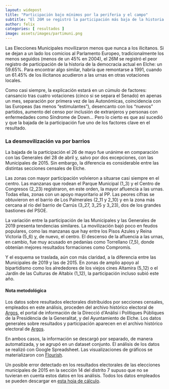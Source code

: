 ```yaml
---
layout: widepost
title: "Participación bajo mínimos por la periferia y el campo"
subtitle: "El 26M se registró la participación más baja de la historia en Elche (sin tener en cuenta las Elecciones Europeas). El descenso fue generalizado con respecto a las últimas Municipales y Generales, pero se acentuó notablemente en los barrios y las pedanías"
author: felix 
categories: [ resultados ]
image: assets/images/partimuni.png
---
```

Las Elecciones Municipales movilizaron menos que nunca a los ilicitanos. Si se dejan a un lado los comicios al Parlamento Europeo, tradicionalmente los menos seguidos (menos de un 45% en 2004), el 26M se registró el peor registro de participación de la historia de la democracia actual en Elche: un 59.65%. Para encontrar algo similar, habría que remontarse a 1991, cuando un 61.45% de los ilicitanos acudieron a las urnas en otras votaciones locales.

<div class="flourish-embed" data-src="visualisation/383741"></div><script src="https://public.flourish.studio/resources/embed.js"></script>

Como casi siempre, la explicación estará en un cúmulo de factores: cansancio tras cuatro votaciones (cinco si se separa el Senado) en apenas un mes, separación por primera vez de las Autonómicas, coincidencia con las Europeas (las menos “estimulantes”), desencanto con los “nuevos” partidos, aumento del censo por inclusión de extranjeros y personas con enfermedades como Síndrome de Down… Pero lo cierto es que así sucedió y que la bajada de la participación fue uno de los factores clave en el resultado. 

### La desmovilización va por barrios

<div class="flourish-embed" data-src="story/45683"></div><script src="https://public.flourish.studio/resources/embed.js"></script>

La bajada de la participación el 26 de mayo fue unánime en comparación con las Generales del 28 de abril y, salvo por dos excepciones, con las Municipales de 2015. Sin embargo, la diferencia es considerable entre las distintas secciones censales de Elche.

Las zonas con mayor participación volvieron a situarse casi siempre en el centro. Las manzanas que rodean el Parque Municipal (1_3) y el Centro de Congresos (2_23) registraron, en este orden, la mayor afluencia a las urnas. Todas ellas, zonas con un apoyo mayoritario al PP. Las peores cifras se obtuvieron en el barrio de Los Palmerales (2_11 y 2_10) y en la zona más cercana al río del barrio de Carrús (3_27, 3_25 y 3_23), dos de los grandes bastiones del PSOE.

La variación entre la participación de las Municipales y las Generales de 2019 presenta tendencias similares. La movilización bajó poco en feudos populares, como las manzanas que hay entre los Pisos Azules y Reina Victoria (5_6) y, de nuevo, el centro. El descenso de la afluencia a las urnas, en cambio, fue muy acusado en pedanías como Torrellano (7_5), donde obtenían mejores resultados formaciones como Compromís.

Y el esquema se traslada, aún con más claridad, a la diferencia entre las Municipales de 2019 y las de 2015. En zonas de amplio apoyo al bipartidismo como los alrededores de los viejos cines Altamira (5_12) o el Jardín de las Culturas de Altabix (1_12), la participación incluso subió este año. 

<div class="alert alert-secondary" role="alert">
  <h4 class="alert-heading">Nota metodológica</h4>
  <p>Los datos sobre resultados electorales distribuidos por secciones censales, empleados en este análisis, proceden del archivo histórico electoral de <a href="http://www.argos.gva.es/ahe/val/buscaEleccionesV.html">Argos</a>, el portal de información de la Direcció d'Anàlisi i Polítiques Públiques de la Presidència de la Generalitat, y del Ayuntamiento de Elche. Los datos generales sobre resultados y participación aparecen en el archivo histórico electoral de <a href="http://www.argos.gva.es/ahe/val/buscaEleccionesV.html">Argos</a>.</p>
  <p>En ambos casos, la información se descargó por separado, de manera automatizada, y se agrupó en un dataset conjunto. El análisis de los datos se realizó con Google Spreadsheet. Las visualizaciones de gráficos se materializaron con <a href="https://flourish.studio/">Flourish</a>.</p> 
  <p>Un posible error detectado en los resultados electorales de las elecciones municipales de 2015 en la sección 14 del distrito 7 supuso que no se tuvieran en cuenta estos datos en los análisis. Todos los datos empleados se pueden descargar en <a href="https://docs.google.com/spreadsheets/d/1KQXKOpb7Vh9nDM5oFVVR9pdp17jLWdkJoz7ND52hhcU/edit?usp=sharing">esta hoja de cálculo</a>.</p>
</div>
